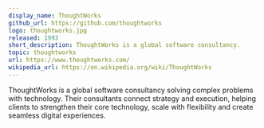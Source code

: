 ```yaml
---
display_name: ThoughtWorks
github_url: https://github.com/thoughtworks
logo: thoughtworks.jpg
released: 1993
short_description: ThoughtWorks is a global software consultancy.
topic: thoughtworks
url: https://www.thoughtworks.com/
wikipedia_url: https://en.wikipedia.org/wiki/ThoughtWorks
---
```


ThoughtWorks is a global software consultancy solving complex problems with technology. Their consultants connect strategy and execution, helping  clients to strengthen their core technology, scale with flexibility and create seamless digital experiences. 
